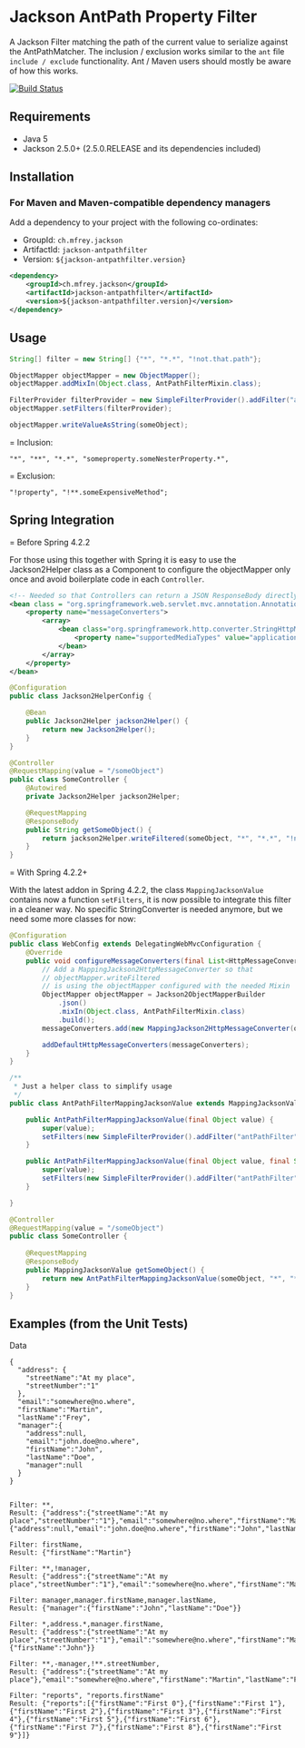 
Jackson AntPath Property Filter
===============================

A Jackson Filter matching the path of the current value to serialize against the AntPathMatcher. The inclusion / exclusion works similar to the `ant` file `include / exclude` functionality. Ant / Maven users should mostly be aware of how this works.

[![Build Status](https://travis-ci.org/Antibrumm/jackson-antpathfilter.png)](https://travis-ci.org/Antibrumm/jackson-antpathfilter)

Requirements
------------

 - Java 5
 - Jackson 2.5.0+ (2.5.0.RELEASE and its dependencies included)


Installation
------------

### For Maven and Maven-compatible dependency managers
Add a dependency to your project with the following co-ordinates:

 - GroupId: `ch.mfrey.jackson`
 - ArtifactId: `jackson-antpathfilter`
 - Version: `${jackson-antpathfilter.version}`

```xml
<dependency>
	<groupId>ch.mfrey.jackson</groupId>
	<artifactId>jackson-antpathfilter</artifactId>
	<version>${jackson-antpathfilter.version}</version>
</dependency>
```

Usage
-----

```java
String[] filter = new String[] {"*", "*.*", "!not.that.path"};

ObjectMapper objectMapper = new ObjectMapper();
objectMapper.addMixIn(Object.class, AntPathFilterMixin.class);

FilterProvider filterProvider = new SimpleFilterProvider().addFilter("antPathFilter", new AntPathPropertyFilter(filter));
objectMapper.setFilters(filterProvider);

objectMapper.writeValueAsString(someObject);
```

= Inclusion:

```  
"*", "**", "*.*", "someproperty.someNesterProperty.*",
```

= Exclusion:

```
"!property", "!**.someExpensiveMethod";
```

Spring Integration
------------------

= Before Spring 4.2.2

For those using this together with Spring it is easy to use the Jackson2Helper class as a Component to configure the objectMapper only once and avoid boilerplate code in each `Controller`.
```xml
<!-- Needed so that Controllers can return a JSON ResponseBody directly as a String result (produced by Jackson2Helper) -->
<bean class = "org.springframework.web.servlet.mvc.annotation.AnnotationMethodHandlerAdapter">
    <property name="messageConverters">
        <array>
            <bean class="org.springframework.http.converter.StringHttpMessageConverter">
                <property name="supportedMediaTypes" value="application/json; charset=UTF-8" />
            </bean>
        </array>
    </property>
</bean>
```

```java
@Configuration
public class Jackson2HelperConfig {

    @Bean
    public Jackson2Helper jackson2Helper() {
    	return new Jackson2Helper();
    }
}
```

```java
@Controller
@RequestMapping(value = "/someObject")
public class SomeController {
    @Autowired
    private Jackson2Helper jackson2Helper;

    @RequestMapping
    @ResponseBody
    public String getSomeObject() {
        return jackson2Helper.writeFiltered(someObject, "*", "*.*", "!not.that.path");
    }
}
```

= With Spring 4.2.2+

With the latest addon in Spring 4.2.2, the class `MappingJacksonValue` contains now a function `setFilters`, it is now possible to integrate this filter in a cleaner way. No specific StringConverter is needed anymore, but we need some more classes for now:
```java
@Configuration
public class WebConfig extends DelegatingWebMvcConfiguration {
    @Override
    public void configureMessageConverters(final List<HttpMessageConverter<?>> messageConverters) {
        // Add a MappingJackson2HttpMessageConverter so that
        // objectMapper.writeFiltered
        // is using the objectMapper configured with the needed Mixin
        ObjectMapper objectMapper = Jackson2ObjectMapperBuilder
            .json()
            .mixIn(Object.class, AntPathFilterMixin.class)
            .build();
        messageConverters.add(new MappingJackson2HttpMessageConverter(objectMapper));

        addDefaultHttpMessageConverters(messageConverters);
    }
}
```

```java
/**
 * Just a helper class to simplify usage
 */
public class AntPathFilterMappingJacksonValue extends MappingJacksonValue {

    public AntPathFilterMappingJacksonValue(final Object value) {
        super(value);
        setFilters(new SimpleFilterProvider().addFilter("antPathFilter", new AntPathPropertyFilter("**")));
    }

    public AntPathFilterMappingJacksonValue(final Object value, final String... filters) {
        super(value);
        setFilters(new SimpleFilterProvider().addFilter("antPathFilter", new AntPathPropertyFilter(filters)));
    }

}
```

```java
@Controller
@RequestMapping(value = "/someObject")
public class SomeController {
    
    @RequestMapping
    @ResponseBody
    public MappingJacksonValue getSomeObject() {
        return new AntPathFilterMappingJacksonValue(someObject, "*", "*.*", "!not.that.path");
    }
}
```

Examples (from the Unit Tests)
------------------------------

Data
```
{
  "address": {
    "streetName":"At my place",
    "streetNumber":"1"
  },
  "email":"somewhere@no.where",
  "firstName":"Martin",
  "lastName":"Frey",
  "manager":{
    "address":null,
    "email":"john.doe@no.where",
    "firstName":"John",
    "lastName":"Doe",
    "manager":null
  }
}
    
```

```
Filter: **,
Result: {"address":{"streetName":"At my place","streetNumber":"1"},"email":"somewhere@no.where","firstName":"Martin","lastName":"Frey","manager":{"address":null,"email":"john.doe@no.where","firstName":"John","lastName":"Doe","manager":null}}
```
    
```
Filter: firstName,
Result: {"firstName":"Martin"}
```

```
Filter: **,!manager,
Result: {"address":{"streetName":"At my place","streetNumber":"1"},"email":"somewhere@no.where","firstName":"Martin","lastName":"Frey"}
```

```
Filter: manager,manager.firstName,manager.lastName,
Result: {"manager":{"firstName":"John","lastName":"Doe"}}
```

```
Filter: *,address.*,manager.firstName,
Result: {"address":{"streetName":"At my place","streetNumber":"1"},"email":"somewhere@no.where","firstName":"Martin","lastName":"Frey","manager":{"firstName":"John"}}
```

```
Filter: **,-manager,!**.streetNumber,
Result: {"address":{"streetName":"At my place"},"email":"somewhere@no.where","firstName":"Martin","lastName":"Frey"}
```

```
Filter: "reports", "reports.firstName"
Result: {"reports":[{"firstName":"First 0"},{"firstName":"First 1"},{"firstName":"First 2"},{"firstName":"First 3"},{"firstName":"First 4"},{"firstName":"First 5"},{"firstName":"First 6"},{"firstName":"First 7"},{"firstName":"First 8"},{"firstName":"First 9"}]}
```
